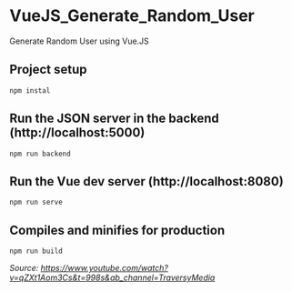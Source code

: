 # VueJS_Generate_Random_User
Generate Random User using Vue.JS

## Project setup
```
npm instal
```

## Run the JSON server in the backend (http://localhost:5000)

```
npm run backend
```

## Run the Vue dev server (http://localhost:8080) 

```
npm run serve
```

## Compiles and minifies for production

```
npm run build
```



*Source: https://www.youtube.com/watch?v=qZXt1Aom3Cs&t=998s&ab_channel=TraversyMedia*
